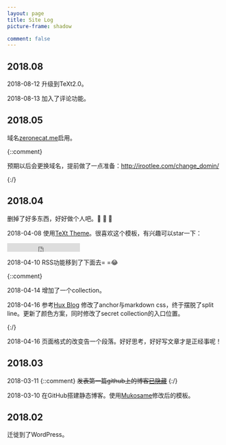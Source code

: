 ```yaml
---
layout: page
title: Site Log
picture-frame: shadow

comment: false
---
```


## 2018.08

2018-08-12 升级到TeXt2.0。

2018-08-13 加入了评论功能。

## 2018.05

域名[zeronecat.me](https://zeronecat.me)启用。

{::comment}

预期以后会更换域名，提前做了一点准备：http://irootlee.com/change_domin/

{:/}

## 2018.04

删掉了好多东西，好好做个人吧。:ghost: :ghost: :ghost: 

2018-04-08 使用[TeXt Theme](https://github.com/kitian616/jekyll-TeXt-theme)。很喜欢这个模板，有兴趣可以star一下：

<iframe src="https://ghbtns.com/github-btn.html?user=kitian616&repo=jekyll-TeXt-theme&type=star&count=true" frameborder="0" scrolling="0" width="170px" height="20px"></iframe>

2018-04-10 RSS功能移到了下面去= =:joy:

{::comment}

2018-04-14 增加了一个collection。

2018-04-16 参考[Hux Blog](https://github.com/Huxpro/huxpro.github.io) 修改了anchor与markdown css，终于摆脱了split line。更新了颜色方案，同时修改了secret collection的入口位置。

{:/}

2018-04-16 页面格式的改变告一个段落。好好思考，好好写文章才是正经事呢！

## 2018.03

2018-03-11 {::comment} ~~发表第一篇github上的博客~~[~~已隐藏~~](https://zeronecat.github.io/Blog-Building-Jekyll) {:/}

2018-03-10 在GitHub搭建静态博客。使用[Mukosame](http://mukosame.github.io/)修改后的模板。

## 2018.02

迁徙到了WordPress。
